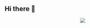 ## Hi there 👋
<p align='center'>
    <img src="https://capsule-render.vercel.app/api?type=waving&color=FFFF80&height=300&section=header&text=Hello!&fontSize=90&animation=fadeIn&fontAlignY=38&descAlignY=51&descAlign=62"/>
</p>

<!--
**Inha02/Inha02** is a ✨ _special_ ✨ repository because its `README.md` (this file) appears on your GitHub profile.

Here are some ideas to get you started:

- 🔭 I’m currently working on ...
- 🌱 I’m currently learning ...
- 👯 I’m looking to collaborate on ...
- 🤔 I’m looking for help with ...
- 💬 Ask me about ...
- 📫 How to reach me: ...
- 😄 Pronouns: ...
- ⚡ Fun fact: ...
-->
